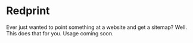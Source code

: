 # Redprint

Ever just wanted to point something at a website and get a sitemap? Well. This does that for you. Usage coming soon.
